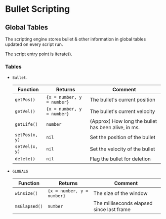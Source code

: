 # Bullet Scripting

## Global Tables

The scripting engine stores bullet & other information in global tables
updated on every script run.

The script entry point is iterate().

### Tables

* `Bullet.`

    | Function | Returns | Comment |
    |----------|---------|---------|
    | `getPos()`  | `{x = number, y = number}` | The bullet's current position |
    | `getVel()` | `{x = number, y = number}` | The bullet's current velocity |
    | `getLife()` | `number` | (Approx) How long the bullet has been alive, in ms. |
    | `setPos(x, y)` | `nil` | Set the position of the bullet |
    | `setVel(x, y)` | `nil` | Set the velocity of the bullet |
    | `delete()` | `nil` | Flag the bullet for deletion |

* `GLOBALS`

    | Function | Returns | Comment |
    |----------|---------|---------|
    | `winsize()`  | `{x = number, y = number}` | The size of the window |
    | `msElapsed()` | `number` | The milliseconds elapsed since last frame